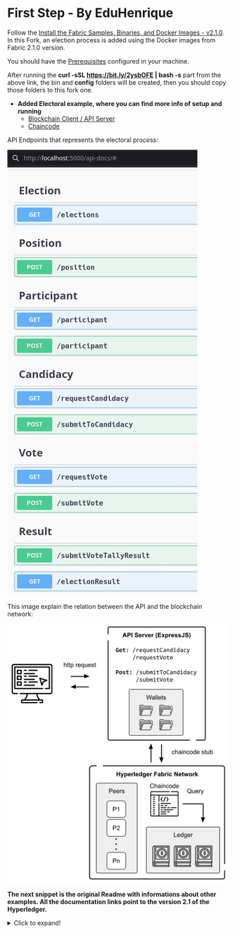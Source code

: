 [//]: # (SPDX-License-Identifier: CC-BY-4.0)

# First Step - By EduHenrique
Follow the [Install the Fabric Samples, Binaries, and Docker Images - v2.1.0](https://hyperledger-fabric.readthedocs.io/en/release-2.1/install.html). In this Fork, an election process is added using the Docker images from Fabric 2.1.0 version.

You should have the [Prerequisites](https://hyperledger-fabric.readthedocs.io/en/release-2.1/prereqs.html) configured in your machine.

After running the **curl -sSL https://bit.ly/2ysbOFE | bash -s** part from the above link, the bin and **config** folders will be created, then you should copy those folders to this fork one. 

- **Added Electoral example, where you can find more info of setup and running**
    - [Blockchain Client / API Server ](electoral_process)
    - [Chaincode](chaincode/electoral_process/typescript)

API Endpoints that represents the electoral process:

![](images/AllEndpoints.jpg)

This image explain the relation between the API and the blockchain network:

![](images/REST_API.jpg)

**The next snippet is the original Readme with informations about other examples. All the documentation links point to the version 2.1 of the Hyperledger.**

<details>
  <summary>Click to expand!</summary>

# Hyperledger Fabric Samples

You can use Fabric samples to get started working with Hyperledger Fabric, explore important Fabric features, and learn how to build applications that can interact with blockchain networks using the Fabric SDKs. To learn more about Hyperledger Fabric, visit the [Fabric documentation](https://hyperledger-fabric.readthedocs.io/en/release-2.1).

## Getting started with the Fabric samples

To use the Fabric samples, you need to download the Fabric Docker images and the Fabric CLI tools. First, make sure that you have installed all of the [Fabric prerequisites](https://hyperledger-fabric.readthedocs.io/en/release-2.1/prereqs.html). You can then follow the instructions to [Install the Fabric Samples, Binaries, and Docker Images](https://hyperledger-fabric.readthedocs.io/en/release-2.1/install.html) in the Fabric documentation. In addition to downloading the Fabric images and tool binaries, the instructions will make you clone the Fabric samples on your local machine.

## Guide to the Fabric samples

You can use the following table to learn more about each sample, and find the corresponding tutorial or documentation.

|  **Sample** | **Description** | **Documentation** |
| -------------|------------------------------|------------------|
| [Fabric test network](test-network) | Get started by deploying a basic Fabric network on your local machine. | [Using the Fabric test network](https://hyperledger-fabric.readthedocs.io/en/release-2.1/test_network.html) |
| [Fabcar](fabcar) | Learn how to use the Fabric SDK's to invoke smart contracts from your client applications. | [Writing your first application](https://hyperledger-fabric.readthedocs.io/en/release-2.1/write_first_app.html) |
| [Commercial paper](commercial-paper) | Explore a use case in which two organizations use a blockchain network to trade commercial paper. | [Commercial paper tutorial](https://hyperledger-fabric.readthedocs.io/en/release-2.1/tutorial/commercial_paper.html) |
| [Interest rate swaps](interest_rate_swaps) | Explore state based endorsement using a financial services use case. | [Setting Key level endorsement policies](https://hyperledger-fabric.readthedocs.io/en/release-2.1/endorsement-policies.html#setting-key-level-endorsement-policies) |
| [Off chain data](off_chain_data) | Learn how to use the Peer channel-based event services to build an off chain database for reporting and analytics. | [Peer channel-based event services](https://hyperledger-fabric.readthedocs.io/en/release-2.1/peer_event_services.html) |
| [High throughput](high-throughput) | Learn how you can design your smart contracts to process a large volume of transactions. | |
| [First network](first-network) | **Deprecated. Use the Fabric test network to get started.** | [Build your first network](https://hyperledger-fabric.readthedocs.io/en/release-2.1/build_network.html) |
| [Chaincode](chaincode) | A set of sample smart contracts used by other samples and the tutorials in the Fabric documentation. | [Fabric tutorials](https://hyperledger-fabric.readthedocs.io/en/release-2.1/tutorials.html) |

## License <a name="license"></a>

Hyperledger Project source code files are made available under the Apache
License, Version 2.0 (Apache-2.0), located in the [LICENSE](LICENSE) file.
Hyperledger Project documentation files are made available under the Creative
Commons Attribution 4.0 International License (CC-BY-4.0), available at http://creativecommons.org/licenses/by/4.0/.

<details>